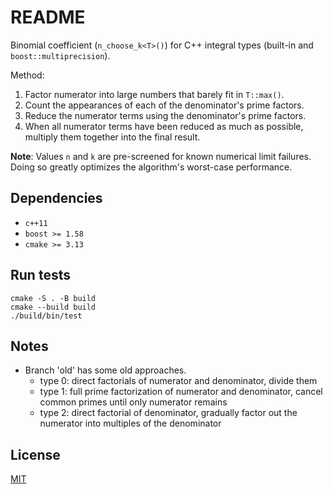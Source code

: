 # README

Binomial coefficient (`n_choose_k<T>()`) for C++ integral types (built-in and `boost::multiprecision`).

Method:
1. Factor numerator into large numbers that barely fit in `T::max()`.
2. Count the appearances of each of the denominator's prime factors.
3. Reduce the numerator terms using the denominator's prime factors.
4. When all numerator terms have been reduced as much as possible, multiply them together into the final result.

**Note**: Values `n` and `k` are pre-screened for known numerical limit failures. Doing so greatly optimizes the algorithm's worst-case performance.


## Dependencies

- `c++11`
- `boost >= 1.58`
- `cmake >= 3.13`


## Run tests

```
cmake -S . -B build
cmake --build build
./build/bin/test
```


## Notes

- Branch 'old' has some old approaches.
	- type 0: direct factorials of numerator and denominator, divide them
	- type 1: full prime factorization of numerator and denominator, cancel common primes until only numerator remains
	- type 2: direct factorial of denominator, gradually factor out the numerator into multiples of the denominator


## License

[MIT](https://opensource.org/licenses/MIT)
